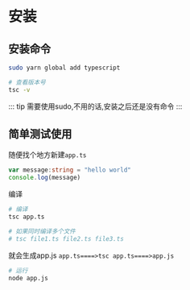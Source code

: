 # 安装

## 安装命令
```bash
sudo yarn global add typescript

# 查看版本号
tsc -v
```
::: tip
需要使用sudo,不用的话,安装之后还是没有命令
:::

## 简单测试使用
随便找个地方新建`app.ts`
```ts
var message:string = "hello world"
console.log(message)
```
编译
```bash
# 编译
tsc app.ts

# 如果同时编译多个文件
# tsc file1.ts file2.ts file3.ts
```
就会生成app.js
`app.ts====>tsc app.ts====>app.js`
```bash
# 运行
node app.js
```